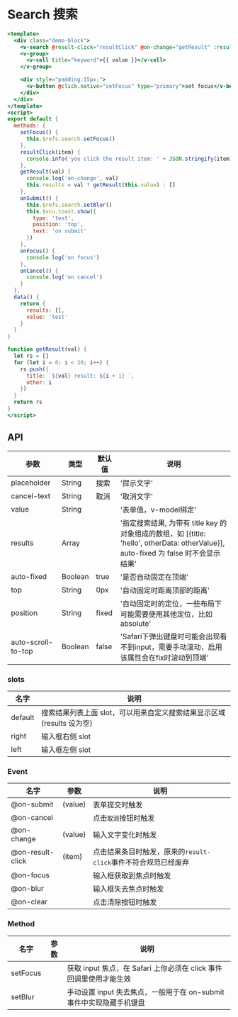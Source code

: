 # Search 搜索


```handlebars
<template>
  <div class="demo-block">
    <v-search @result-click="resultClick" @on-change="getResult" :results="results" v-model="value" position="absolute" auto-scroll-to-top top="46px" @on-focus="onFocus" @on-cancel="onCancel" @on-submit="onSubmit" ref="search"></v-search>
    <v-group>
      <v-cell title="keyword">{{ value }}</v-cell>
    </v-group>

    <div style="padding:15px;">
      <v-button @click.native="setFocus" type="primary">set focus</v-button>
    </div>
  </div>
</template>
<script>
export default {
  methods: {
    setFocus() {
      this.$refs.search.setFocus()
    },
    resultClick(item) {
      console.info('you click the result item: ' + JSON.stringify(item))
    },
    getResult(val) {
      console.log('on-change', val)
      this.results = val ? getResult(this.value) : []
    },
    onSubmit() {
      this.$refs.search.setBlur()
      this.$vcu.toast.show({
        type: 'text',
        position: 'top',
        text: 'on submit'
      })
    },
    onFocus() {
      console.log('on focus')
    },
    onCancel() {
      console.log('on cancel')
    }
  },
  data() {
    return {
      results: [],
      value: 'test'
    }
  }
}

function getResult(val) {
  let rs = []
  for (let i = 0; i < 20; i++) {
    rs.push({
      title: `${val} result: ${i + 1} `,
      other: i
    })
  }
  return rs
}
</script>
```


## API

| 参数 | 类型 | 默认值 | 说明 |
| --- | --- | --- | --- |
| placeholder | String | 搜索 | '提示文字' | 
| cancel-text | String | 取消 | '取消文字' | 
| value | String | | '表单值，v-model绑定' | 
| results | Array | | '指定搜索结果, 为带有 title key 的对象组成的数组，如 [{title: 'hello', otherData: otherValue}], auto-fixed 为 false 时不会显示结果' | 
| auto-fixed | Boolean | true | '是否自动固定在顶端' | 
| top | String | 0px | '自动固定时距离顶部的距离' | 
| position | String | fixed | '自动固定时的定位，一些布局下可能需要使用其他定位，比如absolute' | 
| auto-scroll-to-top | Boolean | false | 'Safari下弹出键盘时可能会出现看不到input，需要手动滚动，启用该属性会在fix时滚动到顶端' | 

### slots
| 名字 | 说明 |
| --- | --- |
| default | 搜索结果列表上面 slot，可以用来自定义搜索结果显示区域(results 设为空) |
| right | 输入框右侧 slot |
| left | 输入框左侧 slot |

### Event 
| 名字 | 参数 | 说明 |
| --- | --- | --- |
| @on-submit | (value) | 表单提交时触发 |
| @on-cancel |  | 点击`取消`按钮时触发 |
| @on-change | (value) | 输入文字变化时触发 |
| @on-result-click | (item) | 点击结果条目时触发，原来的`result-click`事件不符合规范已经废弃 |
| @on-focus |  | 输入框获取到焦点时触发 |
| @on-blur |  | 输入框失去焦点时触发 |
| @on-clear |  | 点击清除按钮时触发 |


### Method 
| 名字 | 参数 | 说明 |
| --- | --- | --- |
| setFocus |  | 获取 input 焦点，在 Safari 上你必须在 click 事件回调里使用才能生效 |
| setBlur |  | 手动设置 input 失去焦点，一般用于在 on-submit 事件中实现隐藏手机键盘 |